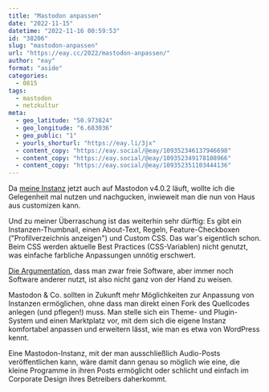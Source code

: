 ```yaml
---
title: "Mastodon anpassen"
date: "2022-11-15"
datetime: "2022-11-16 00:59:53"
id: "38206"
slug: "mastodon-anpassen"
url: "https://eay.cc/2022/mastodon-anpassen/"
author: "eay"
format: "aside"
categories:
  - 0815
tags:
  - mastodon
  - netzkultur
meta:
  - geo_latitude: "50.973824"
  - geo_longitude: "6.683036"
  - geo_public: "1"
  - yourls_shorturl: "https://eay.li/3jx"
  - content_copy: "https://eay.social/@eay/109352346137946698"
  - content_copy: "https://eay.social/@eay/109352349178108966"
  - content_copy: "https://eay.social/@eay/109352351103444136"
---
```


Da [meine Instanz](https://eay.social/) jetzt auch auf Mastodon v4.0.2 läuft, wollte ich die Gelegenheit mal nutzen und nachgucken, inwieweit man die nun von Haus aus customizen kann.

Und zu meiner Überraschung ist das weiterhin sehr dürftig: Es gibt ein Instanzen-Thumbnail, einen About-Text, Regeln, Feature-Checkboxen ("Profilverzeichnis anzeigen") und Custom CSS. Das war's eigentlich schon. Beim CSS werden aktuelle Best Practices (CSS-Variablen) nicht genutzt, was einfache farbliche Anpassungen unnötig erschwert.

[Die Argumentation](https://eay.cc/2022/federation-isnt-about-giving-users-freedom-its-about-giving-nerds-a-sense-of-control/), dass man zwar freie Software, aber immer noch Software anderer nutzt, ist also nicht ganz von der Hand zu weisen.

Mastodon & Co. sollten in Zukunft mehr Möglichkeiten zur Anpassung von Instanzen ermöglichen, ohne dass man direkt einen Fork des Quellcodes anlegen (und pflegen!) muss. Man stelle sich ein Theme- und Plugin-System und einen Marktplatz vor, mit dem sich die eigene Instanz komfortabel anpassen und erweitern lässt, wie man es etwa von WordPress kennt.

Eine Mastodon-Instanz, mit der man ausschließlich Audio-Posts veröffentlichen kann, wäre damit dann genau so möglich wie eine, die kleine Programme in ihren Posts ermöglicht oder schlicht und einfach im Corporate Design ihres Betreibers daherkommt.
